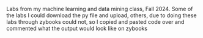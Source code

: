 Labs from my machine learning and data mining class, Fall 2024. 
Some of the labs I could download the py file and upload, others, due to doing these labs through zybooks could not, so I copied and pasted code over and commented what the output would look like on zybooks
